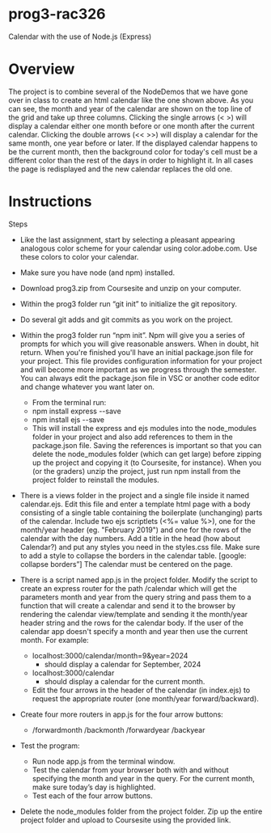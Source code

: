 # prog3-rac326
Calendar with the use of Node.js (Express)

# Overview
The project is to combine several of the NodeDemos that we have gone over in class to create an html calendar like the one shown above. As you can see, the month and year of the calendar are shown on the top line of the grid and take up three columns. Clicking the single arrows (< >) will display a calendar either one month before or one month after the current calendar. Clicking the double arrows (<< >>) will display a calendar for the same month, one year before or later. If the displayed calendar happens to be the current month, then the background color for today's cell must be a different color than the rest of the days in order to highlight it. In all cases the page is redisplayed and the new calendar replaces the old one.
# Instructions
Steps
- Like the last assignment, start by selecting a pleasant appearing analogous color scheme for your calendar using color.adobe.com. Use these colors to color your calendar.
- Make sure you have node (and npm) installed.
- Download prog3.zip from Coursesite and unzip on your computer.
- Within the prog3 folder run “git init” to initialize the git repository.

- Do several git adds and git commits as you work on the project.

- Within the prog3 folder run “npm init”. Npm will give you a series of prompts for which you will give reasonable answers. When in doubt, hit return. When you're finished you'll have an initial package.json file for your project. This file provides configuration information for your project and will become more important as we progress through the semester. You can always edit the package.json file in VSC or another code editor and change whatever you want later on.
    - From the terminal run:
    - npm install express --save
    - npm install ejs --save
    - This will install the express and ejs modules into the node_modules folder in your project and also add references to them in the package.json file. Saving the references is important so that you can delete the node_modules folder (which can get large) before zipping up the project and copying it (to Coursesite, for instance). When you (or the graders) unzip the project, just run npm install from the project folder to reinstall the modules.
 - There is a views folder in the project and a single file inside it named calendar.ejs. Edit this file and enter a template html page with a body consisting of a single table containing the boilerplate (unchanging) parts of the calendar. Include two ejs scriptlets (<%= value %>), one for the month/year header (eg. "February 2019") and one for the rows of the calendar with the day numbers. Add a title in the head (how about Calendar?) and put any styles you need in the styles.css file. Make sure to add a style to collapse the borders in the calendar table. [google: collapse borders”] The calendar must be centered on the page.
- There is a script named app.js in the project folder. Modify the script to create an express router for the path /calendar which will get the parameters month and year from the query string and pass them to a function that will create a calendar and send it to the browser by rendering the calendar view/template and sending it the month/year header string and the <tr> rows for the calendar body. If the user of the calendar app doesn't specify a month and year then use the current month. For example:
    - localhost:3000/calendar/month=9&year=2024
        - should display a calendar for September, 2024
    - localhost:3000/calendar
        - should display a calendar for the current month.
    - Edit the four arrows in the header of the calendar (in index.ejs) to request the appropriate router (one month/year forward/backward).
- Create four more routers in app.js for the four arrow buttons:
    - /forwardmonth /backmonth /forwardyear /backyear
- Test the program:
    - Run node app.js from the terminal window.
    - Test the calendar from your browser both with and without specifying the month and year in the query. For the current month, make sure today’s day is highlighted.
    - Test each of the four arrow buttons.

- Delete the node_modules folder from the project folder. Zip up the entire project folder and upload to Coursesite using the provided link.
